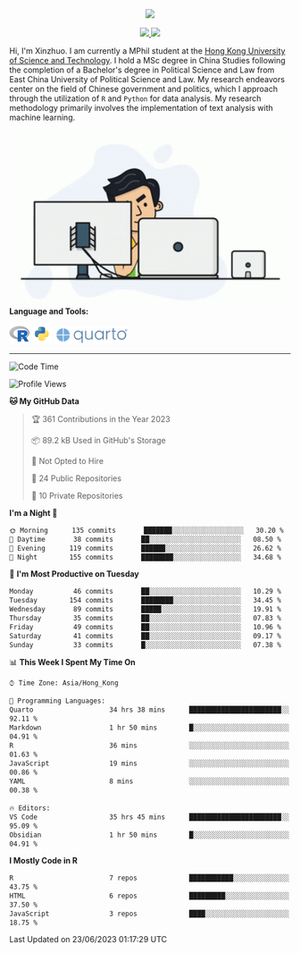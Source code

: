 <div align='center'>
<img src='https://readme-typing-svg.herokuapp.com?font=ubuntu&color=4d3900&center=true&lines=HKUST+Mphil+in+SOSC;Focus+on+China;Code+for+PoliSci'/>
</div>

<p align='center'>
 <a href='https://www.linkedin.com/in/xinzhuo-huang-5161011ba/' target='_blank'>
        <img src='https://img.shields.io/badge/linkedin%20-%230077B5.svg?&style=for-the-badge&logo=linkedin&logoColor=white'/>
    </a>
 <a href='https://twitter.com/HsinchoH' target='_blank'>
        <img src='https://img.shields.io/badge/Twitter-1DA1F2?style=for-the-badge&logo=twitter&logoColor=white'/>
    </a>
    </p>
    
Hi, I'm Xinzhuo. I am currently a MPhil student at the [Hong Kong University of Science and Technology](https://sosc.hkust.edu.hk/node/613). I hold a MSc degree in China Studies following the completion of a Bachelor's degree in Political Science and Law from East China University of Political Science and Law. My research endeavors center on the field of Chinese government and politics, which I approach through the utilization of `R` and `Python` for data analysis. My research methodology primarily involves the implementation of text analysis with machine learning.




<img align='right' src="https://github.com/xinzhuohkust/xinzhuohkust/blob/main/programmer.gif" width="590">



**Language and Tools:**  

<code><img height="36" src="https://raw.githubusercontent.com/github/explore/80688e429a7d4ef2fca1e82350fe8e3517d3494d/topics/r/r.png"></code>
<code><img height="36" src="https://raw.githubusercontent.com/github/explore/80688e429a7d4ef2fca1e82350fe8e3517d3494d/topics/python/python.png"></code>
<code><img height="32" src="https://github.com/quarto-dev/quarto-r/blob/main/man/figures/quarto.png"></code>

---
<!--START_SECTION:waka-->
![Code Time](http://img.shields.io/badge/Code%20Time-654%20hrs%2032%20mins-blue)

![Profile Views](http://img.shields.io/badge/Profile%20Views-0-blue)

**🐱 My GitHub Data** 

> 🏆 361 Contributions in the Year 2023
 > 
> 📦 89.2 kB Used in GitHub's Storage 
 > 
> 🚫 Not Opted to Hire
 > 
> 📜 24 Public Repositories 
 > 
> 🔑 10 Private Repositories  
 > 
**I'm a Night 🦉** 

```text
🌞 Morning      135 commits       ███████░░░░░░░░░░░░░░░░░░   30.20 % 
🌆 Daytime       38 commits       ██░░░░░░░░░░░░░░░░░░░░░░░   08.50 % 
🌃 Evening      119 commits       ██████░░░░░░░░░░░░░░░░░░░   26.62 % 
🌙 Night        155 commits       ████████░░░░░░░░░░░░░░░░░   34.68 % 

```
📅 **I'm Most Productive on Tuesday** 

```text
Monday          46 commits       ██░░░░░░░░░░░░░░░░░░░░░░░   10.29 % 
Tuesday        154 commits       ████████░░░░░░░░░░░░░░░░░   34.45 % 
Wednesday       89 commits       █████░░░░░░░░░░░░░░░░░░░░   19.91 % 
Thursday        35 commits       ██░░░░░░░░░░░░░░░░░░░░░░░   07.83 % 
Friday          49 commits       ██░░░░░░░░░░░░░░░░░░░░░░░   10.96 % 
Saturday        41 commits       ██░░░░░░░░░░░░░░░░░░░░░░░   09.17 % 
Sunday          33 commits       █░░░░░░░░░░░░░░░░░░░░░░░░   07.38 % 

```


📊 **This Week I Spent My Time On** 

```text
⌚︎ Time Zone: Asia/Hong_Kong

💬 Programming Languages: 
Quarto                   34 hrs 38 mins      ███████████████████████░░   92.11 % 
Markdown                 1 hr 50 mins        █░░░░░░░░░░░░░░░░░░░░░░░░   04.91 % 
R                        36 mins             ░░░░░░░░░░░░░░░░░░░░░░░░░   01.63 % 
JavaScript               19 mins             ░░░░░░░░░░░░░░░░░░░░░░░░░   00.86 % 
YAML                     8 mins              ░░░░░░░░░░░░░░░░░░░░░░░░░   00.38 % 

🔥 Editors: 
VS Code                  35 hrs 45 mins      ███████████████████████░░   95.09 % 
Obsidian                 1 hr 50 mins        █░░░░░░░░░░░░░░░░░░░░░░░░   04.91 % 

```

**I Mostly Code in R** 

```text
R                        7 repos             ███████████░░░░░░░░░░░░░░   43.75 % 
HTML                     6 repos             █████████░░░░░░░░░░░░░░░░   37.50 % 
JavaScript               3 repos             ████░░░░░░░░░░░░░░░░░░░░░   18.75 % 

```



 Last Updated on 23/06/2023 01:17:29 UTC
<!--END_SECTION:waka-->
    
    
    
    
    
    
    
    
